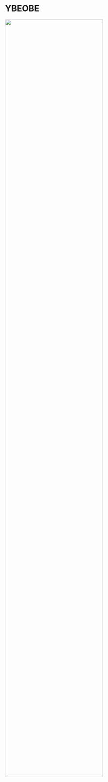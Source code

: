 # YBEOBE

<img width="80%" src="https://github.com/JuaeKim54/YBEOBE/assets/140517360/a58a7edc-88eb-48a0-af0c-4de9fa21b993"/>
